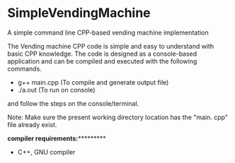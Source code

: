 # SimpleVendingMachine
A simple command line CPP-based vending machine implementation

The Vending machine CPP code is simple and easy to understand with basic CPP knowledge.
The code is designed as a console-based application and can be compiled and executed with the following commands.

* g++ main.cpp    (To compile and generate output file)
* ./a.out         (To run on console)

and follow the steps on the console/terminal.

Note: Make sure the present working directory location has the "main. cpp" file already exist.



****************compiler requirements:*************************

* C++, GNU compiler
